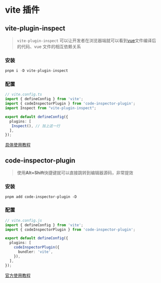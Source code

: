 # vite 插件

## vite-plugin-inspect

> `vite-plugin-inspect` 可以让开发者在浏览器端就可以看到[vue](https://so.csdn.net/so/search?q=vue&spm=1001.2101.3001.7020)文件编译后的代码、vue 文件的相互依赖关系

### 安装

```ts
pnpm i -D vite-plugin-inspect
```

### 配置
```ts
// vite.config.ts
import { defineConfig } from 'vite';
import { codeInspectorPlugin } from 'code-inspector-plugin';
import Inspect from "vite-plugin-inspect";

export default defineConfig({
  plugins: [
   Inspect(), // 加上这一行
  ],
});
```

[具体使用教程](https://blog.csdn.net/qq_45634593/article/details/139617472)

## code-inspector-plugin

> 使用**Alt+Shift**快捷键就可以直接跳转到编辑器源码，非常提效

### 安装

```shell
pnpm add code-inspector-plugin -D
```

### 配置

```ts
// vite.config.js
import { defineConfig } from 'vite';
import { codeInspectorPlugin } from 'code-inspector-plugin';

export default defineConfig({
  plugins: [
    codeInspectorPlugin({
      bundler: 'vite',
    }),
  ],
});
```

[官方使用教程](https://inspector.fe-dev.cn/)
